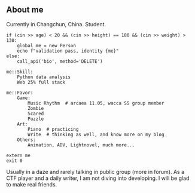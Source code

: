 ## About me

Currently in Changchun, China. Student.

```
if (cin >> age) < 20 && (cin >> height) == 180 && (cin >> weight) > 130:
    global me = new Person
    echo f"validation pass, identity {me}"
else:
    call_api('bio', method='DELETE')

me::Skill:
    Python data analysis
    Web 25% full stack

me::Favor:
    Game:
        Music Rhythm  # arcaea 11.05, wacca SS group member
        Zombie
        Scared
        Puzzle
    Art:
        Piano  # practicing
        Write  # thinking as well, and know more on my blog
    Others:
        Animation, ADV, Lightnovel, much more...

extern me
exit 0
```

Usually in a daze and rarely talking in public group (more in forum). As a CTF player and a daily writer, I am not diving into developing. I will be glad to make real friends.
